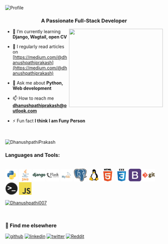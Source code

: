 ![Profile](https://user-images.githubusercontent.com/78605418/150633274-b4aeca69-0cfb-43f5-a730-a8ce514e252e.png)

<h3 align="center">A Passionate Full-Stack Developer</h3>

<img align="right" src="https://cdn.dribbble.com/users/1928646/screenshots/5781055/support.gif" width="300" height="250" />


- 🌱 I’m currently learning **Django, Wagtail, open CV**

- 📝 I regularly read articles on [https://medium.com/@dhanushpathiprakash](https://medium.com/@dhanushpathiprakash)

- 💬 Ask me about **Python, Web development**

- 📫 How to reach me **dhanushpathiprakash@outlook.com**

- ⚡ Fun fact **I think I am Funy Person**

<br>

<p align="left"> <img src="https://komarev.com/ghpvc/?username=DhanushpathiPrakash&label=Profile%20views&color=0e75b6&style=flat" alt="DhanushpathiPrakash" /> </p>


<h3 align="left">Languages and Tools:</h3>
<br>
<code><img height="40" src="https://raw.githubusercontent.com/github/explore/80688e429a7d4ef2fca1e82350fe8e3517d3494d/topics/python/python.png"></code>
<code><img height="40" src="https://raw.githubusercontent.com/github/explore/80688e429a7d4ef2fca1e82350fe8e3517d3494d/topics/java/java.png"></code>
<code><img height="40" src="https://raw.githubusercontent.com/github/explore/80688e429a7d4ef2fca1e82350fe8e3517d3494d/topics/django/django.png"></code>
<code><img height="40" src="https://raw.githubusercontent.com/github/explore/80688e429a7d4ef2fca1e82350fe8e3517d3494d/topics/flask/flask.png"></code>
<code><img height="40" src="https://raw.githubusercontent.com/github/explore/80688e429a7d4ef2fca1e82350fe8e3517d3494d/topics/mysql/mysql.png"></code>
<code><img height="40" src="https://raw.githubusercontent.com/github/explore/80688e429a7d4ef2fca1e82350fe8e3517d3494d/topics/postgresql/postgresql.png"></code>
<code><img height="40" src="https://raw.githubusercontent.com/github/explore/80688e429a7d4ef2fca1e82350fe8e3517d3494d/topics/linux/linux.png"/></code>
<code><img height = "40" src ="https://raw.githubusercontent.com/github/explore/80688e429a7d4ef2fca1e82350fe8e3517d3494d/topics/html/html.png"></code>
<code><img height = "40" src ="https://raw.githubusercontent.com/github/explore/80688e429a7d4ef2fca1e82350fe8e3517d3494d/topics/css/css.png"></code>
<code><img height = "40" src ="https://raw.githubusercontent.com/github/explore/80688e429a7d4ef2fca1e82350fe8e3517d3494d/topics/bootstrap/bootstrap.png"></code>
<code><img height="40" src="https://raw.githubusercontent.com/github/explore/80688e429a7d4ef2fca1e82350fe8e3517d3494d/topics/git/git.png"></code>
<code><img height="40" src="https://raw.githubusercontent.com/github/explore/80688e429a7d4ef2fca1e82350fe8e3517d3494d/topics/terminal/terminal.png"></code>
<code><img height="40" src="https://raw.githubusercontent.com/github/explore/80688e429a7d4ef2fca1e82350fe8e3517d3494d/topics/javascript/javascript.png"></code>
</div>

<br>

<p align="left"> <a href="https://twitter.com/@Dhanushpathi007" target="blank"><img src="https://img.shields.io/twitter/follow/Dhanushpathi007?logo=twitter&style=for-the-badge" alt="Dhanushpathi007" /></a> </p>
<br>

### 📢 Find me elsewhere

[<img src='https://cdn.jsdelivr.net/npm/simple-icons@3.0.1/icons/github.svg' alt='github' height='40'>](https://github.com/DhanushpathiPrakash)  [<img src='https://cdn.jsdelivr.net/npm/simple-icons@3.0.1/icons/linkedin.svg' alt='linkedin' height='40'>](https://www.linkedin.com/in/dhanushpathi-prakash-9296b71a1/) [<img src='https://cdn.jsdelivr.net/npm/simple-icons@3.0.1/icons/twitter.svg' alt='twitter' height='40'>](https://twitter.com/Dhanushpathi007)   [<img src='https://cdn.jsdelivr.net/npm/simple-icons@3.0.1/icons/reddit.svg' alt='Reddit' height='40'>](https://www.reddit.com/user/Dhanushpathi_Prakash)
